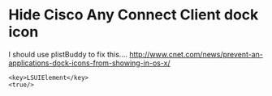 Hide Cisco Any Connect Client dock icon
================
I should use plistBuddy to fix this....
http://www.cnet.com/news/prevent-an-applications-dock-icons-from-showing-in-os-x/

```
<key>LSUIElement</key>
<true/>
```
